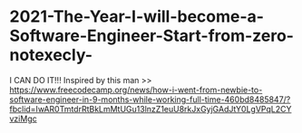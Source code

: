 # 2021-The-Year-I-will-become-a-Software-Engineer-Start-from-zero-notexecly-
I CAN DO IT!!!
Inspired by this man >> https://www.freecodecamp.org/news/how-i-went-from-newbie-to-software-engineer-in-9-months-while-working-full-time-460bd8485847/?fbclid=IwAR0TmtdrRtBkLmMtUGu13lnzZ1euU8rkJxGyjGAdJtY0LgVPqL2CYvziMgc
